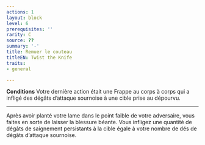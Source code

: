 ```yaml
---
actions: 1
layout: block
level: 6
prerequisites: ''
rarity: C
source: ??
summary: '-'
title: Remuer le couteau
titleEN: Twist the Knife
traits:
- general

---
```


<p><strong>Conditions</strong> Votre dernière action était une Frappe au corps à corps qui a infligé des dégâts d’attaque sournoise à une cible prise au dépourvu.</p>
<hr>
<p>Après avoir planté votre lame dans le point faible de votre adversaire, vous faites en sorte de laisser la blessure béante. Vous infligez une quantité de dégâts de saignement persistants à la cible égale à votre nombre de dés de dégâts d’attaque sournoise.</p>